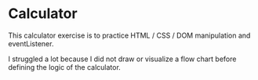 # Calculator

This calculator exercise is to practice HTML / CSS / DOM manipulation and eventListener.

I struggled a lot because I did not draw or visualize a flow chart before defining the logic of the calculator.
